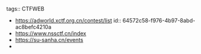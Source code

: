 tags:: CTFWEB

- https://adworld.xctf.org.cn/contest/list
  id:: 64572c58-f976-4b97-8abd-ac8befc4210a
- https://www.nssctf.cn/index
- https://su-sanha.cn/events
-